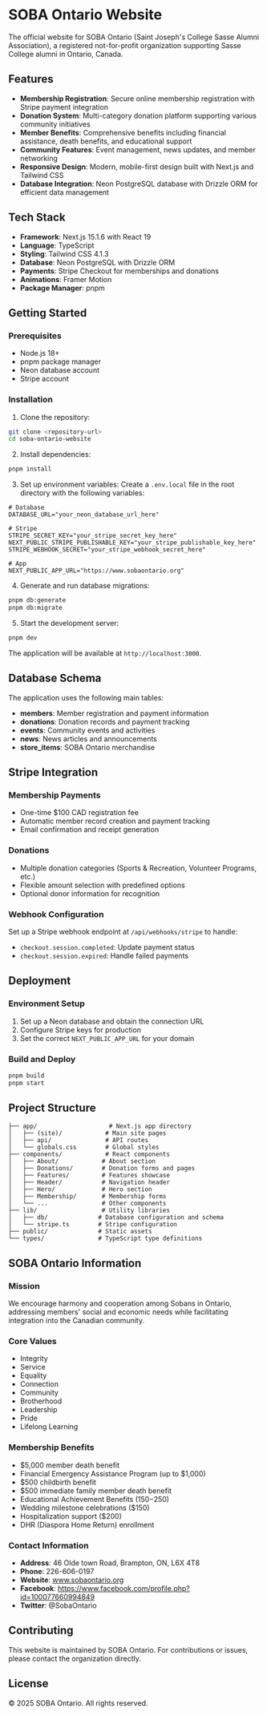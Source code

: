 # SOBA Ontario Website

The official website for SOBA Ontario (Saint Joseph's College Sasse Alumni Association), a registered not-for-profit organization supporting Sasse College alumni in Ontario, Canada.

## Features

- **Membership Registration**: Secure online membership registration with Stripe payment integration
- **Donation System**: Multi-category donation platform supporting various community initiatives
- **Member Benefits**: Comprehensive benefits including financial assistance, death benefits, and educational support
- **Community Features**: Event management, news updates, and member networking
- **Responsive Design**: Modern, mobile-first design built with Next.js and Tailwind CSS
- **Database Integration**: Neon PostgreSQL database with Drizzle ORM for efficient data management

## Tech Stack

- **Framework**: Next.js 15.1.6 with React 19
- **Language**: TypeScript
- **Styling**: Tailwind CSS 4.1.3
- **Database**: Neon PostgreSQL with Drizzle ORM
- **Payments**: Stripe Checkout for memberships and donations
- **Animations**: Framer Motion
- **Package Manager**: pnpm

## Getting Started

### Prerequisites

- Node.js 18+ 
- pnpm package manager
- Neon database account
- Stripe account

### Installation

1. Clone the repository:
```bash
git clone <repository-url>
cd soba-ontario-website
```

2. Install dependencies:
```bash
pnpm install
```

3. Set up environment variables:
Create a `.env.local` file in the root directory with the following variables:

```env
# Database
DATABASE_URL="your_neon_database_url_here"

# Stripe
STRIPE_SECRET_KEY="your_stripe_secret_key_here"
NEXT_PUBLIC_STRIPE_PUBLISHABLE_KEY="your_stripe_publishable_key_here"
STRIPE_WEBHOOK_SECRET="your_stripe_webhook_secret_here"

# App
NEXT_PUBLIC_APP_URL="https://www.sobaontario.org"
```

4. Generate and run database migrations:
```bash
pnpm db:generate
pnpm db:migrate
```

5. Start the development server:
```bash
pnpm dev
```

The application will be available at `http://localhost:3000`.

## Database Schema

The application uses the following main tables:

- **members**: Member registration and payment information
- **donations**: Donation records and payment tracking
- **events**: Community events and activities
- **news**: News articles and announcements
- **store_items**: SOBA Ontario merchandise

## Stripe Integration

### Membership Payments
- One-time $100 CAD registration fee
- Automatic member record creation and payment tracking
- Email confirmation and receipt generation

### Donations
- Multiple donation categories (Sports & Recreation, Volunteer Programs, etc.)
- Flexible amount selection with predefined options
- Optional donor information for recognition

### Webhook Configuration
Set up a Stripe webhook endpoint at `/api/webhooks/stripe` to handle:
- `checkout.session.completed`: Update payment status
- `checkout.session.expired`: Handle failed payments

## Deployment

### Environment Setup
1. Set up a Neon database and obtain the connection URL
2. Configure Stripe keys for production
3. Set the correct `NEXT_PUBLIC_APP_URL` for your domain

### Build and Deploy
```bash
pnpm build
pnpm start
```

## Project Structure

```
├── app/                    # Next.js app directory
│   ├── (site)/            # Main site pages
│   ├── api/               # API routes
│   └── globals.css        # Global styles
├── components/            # React components
│   ├── About/            # About section
│   ├── Donations/        # Donation forms and pages
│   ├── Features/         # Features showcase
│   ├── Header/           # Navigation header
│   ├── Hero/             # Hero section
│   ├── Membership/       # Membership forms
│   └── ...               # Other components
├── lib/                  # Utility libraries
│   ├── db/              # Database configuration and schema
│   └── stripe.ts        # Stripe configuration
├── public/              # Static assets
└── types/               # TypeScript type definitions
```

## SOBA Ontario Information

### Mission
We encourage harmony and cooperation among Sobans in Ontario, addressing members' social and economic needs while facilitating integration into the Canadian community.

### Core Values
- Integrity
- Service  
- Equality
- Connection
- Community
- Brotherhood
- Leadership
- Pride
- Lifelong Learning

### Membership Benefits
- $5,000 member death benefit
- Financial Emergency Assistance Program (up to $1,000)
- $500 childbirth benefit
- $500 immediate family member death benefit
- Educational Achievement Benefits ($150-$250)
- Wedding milestone celebrations ($150)
- Hospitalization support ($200)
- DHR (Diaspora Home Return) enrollment

### Contact Information
- **Address**: 46 Olde town Road, Brampton, ON, L6X 4T8
- **Phone**: 226-606-0197
- **Website**: www.sobaontario.org
- **Facebook**: https://www.facebook.com/profile.php?id=100077660994849
- **Twitter**: @SobaOntario

## Contributing

This website is maintained by SOBA Ontario. For contributions or issues, please contact the organization directly.

## License

© 2025 SOBA Ontario. All rights reserved.
